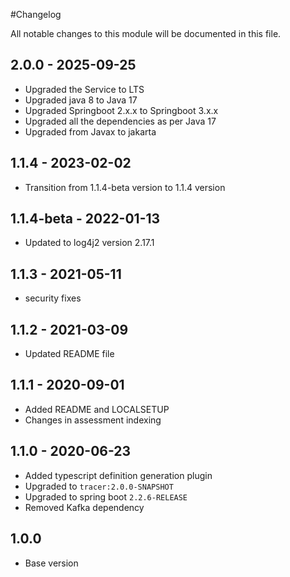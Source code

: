 #Changelog

All notable changes to this module will be documented in this file.

## 2.0.0 - 2025-09-25

- Upgraded the Service to LTS
- Upgraded java 8 to Java 17
- Upgraded Springboot 2.x.x to Springboot 3.x.x
- Upgraded all the dependencies as per Java 17
- Upgraded from Javax to jakarta

## 1.1.4 - 2023-02-02

- Transition from 1.1.4-beta version to 1.1.4 version

## 1.1.4-beta - 2022-01-13
- Updated to log4j2 version 2.17.1

## 1.1.3 - 2021-05-11

- security fixes 

## 1.1.2 - 2021-03-09

- Updated README file

## 1.1.1 - 2020-09-01

- Added README and LOCALSETUP
- Changes in assessment indexing

## 1.1.0 - 2020-06-23

- Added typescript definition generation plugin
- Upgraded to `tracer:2.0.0-SNAPSHOT`
- Upgraded to spring boot `2.2.6-RELEASE`
- Removed Kafka dependency

## 1.0.0

- Base version
